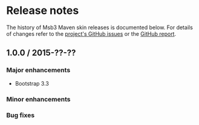 # Release notes

The history of Msb3 Maven skin releases is documented below. For details of changes refer to the
[project's GitHub issues][msb3-issues] or the [GitHub report][github-report].

[msb3-issues]: http://github.com/tunguski/msb3-maven-skin/issues?state=closed
[github-report]: github-report.html


## 1.0.0 / 2015-??-??

### Major enhancements

-   Bootstrap 3.3

### Minor enhancements

### Bug fixes
